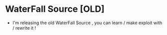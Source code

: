 # WaterFall Source [OLD]

* I'm releasing the old WaterFall Source ,  you can learn / make exploit with / rewrite it ! 
